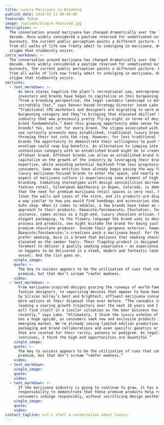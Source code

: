 ```yaml
---
title: Luxury Marijuana is Blooming
publish_date: 2018-02-13 00:00:00
featured: false
image: /uploads/blog-6-featured.jpg
description: >-
  The conversation around marijuana has changed dramatically over the last
  decade. Once widely considered a pastime reserved for unmotivated outcasts and
  burnouts, the current public perception paints a different picture. People
  from all walks of life now freely admit to indulging in marijuana, despite the
  stigma that stubbornly exists.​
intro_markdown: >-
  The conversation around marijuana has changed dramatically over the last
  decade. Once widely considered a pastime reserved for unmotivated outcasts and
  burnouts, the current public perception paints a different picture. People
  from all walks of life now freely admit to indulging in marijuana, despite the
  stigma that stubbornly exists.​
sections:
  - text_markdown: >-
      As more states legalize the plant’s recreational use, entrepreneurs,
      investors and brands have begun to capitalize on this burgeoning industry.
      “From a branding perspective, the legal cannabis landscape is maturing
      incredibly fast,” says Denver-based Strategy Director Jacob Lake.
      “Traditional CPG marketers and designers are migrating to work on this
      burgeoning category and they’re bringing that elevated skillset to an
      industry that was previously pretty fly-by-night in terms of design and
      brand fundamentals.” Does this growing opportunity make sense for luxury
      brands? Yes, but not for every brand. The stigma associated with marijuana
      use certainly prevents many established, traditional luxury brands from
      throwing their hat into the ring. However, for less traditional luxury
      brands the opportunity to demonstrate their willingness to push the
      envelope could reap big benefits. An alternative to jumping into a
      contentious category with an established brand might be to create an
      offshoot brand. Offshoot brands can allow an established brand to safely
      capitalize on the growth of the industry by leveraging their branding
      expertise, while avoiding potential backlash from less progressive
      consumers. Some new entities have already begun paving the way for more
      luxury marijuana-focused brands to enter the space, and nearly every
      aspect of marijuana culture is experiencing some element of high-end
      branding. Combating stereotypes with design sensibilities borrowed from
      fashion retail, Silverpeak Apothecary in Aspen, Colorado, is demonstrating
      that the need for premium marijuana retail spaces is very real. Rich wood
      lines the walls and cases of the store, and its products are displayed in
      a way similar to how you would find handbags and accessories shown in a
      Soho shop. When it comes to edibles, a few brands have taken an upscale
      approach to their products. D&eacute;fonc&eacute; Choclatier, for
      instance, comes across as a high-end, luxury chocolate artisan. From its
      elegant packaging, to the flowery language the brand uses to describe its
      process and products, one might mistake the brand for being just another
      premium chocolate producer. Inside their gorgeous exterior, however,
      D&eacute;fonc&eacute;’s creations pack a marijuana boost. For those who
      prefer smoking, Aura is a brand that believes that smoking should look as
      elevated as the smoker feels. Their flagship product is designed first and
      foremost to deliver a quality smoking experience – an experience that just
      so happens to be delivered in a sleek, modern and fantastic looking
      vessel. And the list goes on.
    single_image:
    quote: >-
      The key to success appears to be the utilization of cues that connote
      premium, but that don’t scream “reefer madness.
    video:
  - text_markdown: >-
      From marijuana-inspired designs gracing the runways of world-famous
      fashion designers, to vaporizing devices that appear to have been designed
      by Silicon Valley’s best and brightest, affluent marijuana consumers have
      more options at their disposal than ever before. “The cannabis industry is
      leading a soaring growth trajectory over the next 10 years and I think it
      will find itself in a similar situation as the beer business has
      recently,” says Lake. “Ultimately, I think the luxury echelon of cannabis
      has a huge upside, as consumers seek new and exclusive products in this
      emerging market. We’re already seeing limited edition production runs,
      packaging and brand collaborations and even specific genetics or strains
      that are coveted for their rarity, potency or pedigree. As legalization
      continues, I think the high end opportunities are bountiful.”
    single_image:
    quote: >-
      The key to success appears to be the utilization of cues that connote
      premium, but that don’t scream “reefer madness.”
    video:
  - text_markdown:
    single_image:
    quote:
    video:
  - text_markdown: >-
      If the marijuana industry is going to continue to grow, it has a
      responsibility to demonstrate that these premium products help responsible
      consumers indulge responsibly, without sacrificing design aesthetics.​
    single_image:
    quote:
    video:
contact_tagline: Let's start a conversation about luxury.
---
```


